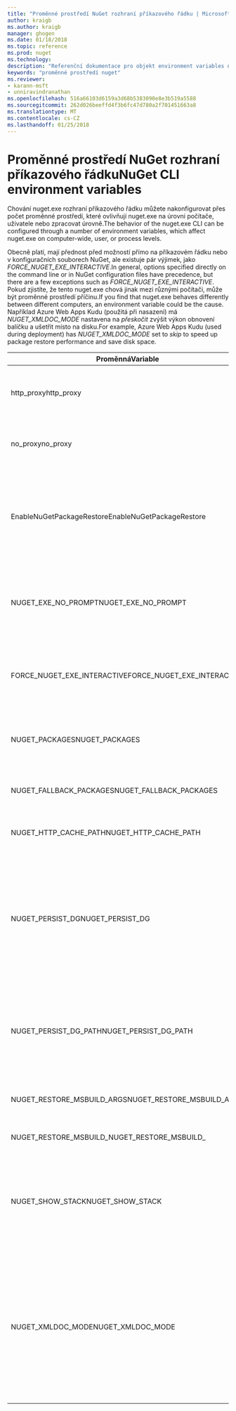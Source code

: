 ```yaml
---
title: "Proměnné prostředí NuGet rozhraní příkazového řádku | Microsoft Docs"
author: kraigb
ms.author: kraigb
manager: ghogen
ms.date: 01/18/2018
ms.topic: reference
ms.prod: nuget
ms.technology: 
description: "Referenční dokumentace pro objekt environment variables nuget.exe"
keywords: "proměnné prostředí nuget"
ms.reviewer:
- karann-msft
- unniravindranathan
ms.openlocfilehash: 516a66103d6159a3d68b5383090e8e3b519a5588
ms.sourcegitcommit: 262d026beeffd4f3b6fc47d780a2f701451663a8
ms.translationtype: MT
ms.contentlocale: cs-CZ
ms.lasthandoff: 01/25/2018
---
```

# <a name="nuget-cli-environment-variables"></a><span data-ttu-id="e3ccf-104">Proměnné prostředí NuGet rozhraní příkazového řádku</span><span class="sxs-lookup"><span data-stu-id="e3ccf-104">NuGet CLI environment variables</span></span>

<span data-ttu-id="e3ccf-105">Chování nuget.exe rozhraní příkazového řádku můžete nakonfigurovat přes počet proměnné prostředí, které ovlivňují nuget.exe na úrovni počítače, uživatele nebo zpracovat úrovně.</span><span class="sxs-lookup"><span data-stu-id="e3ccf-105">The behavior of the nuget.exe CLI can be configured through a number of environment variables, which affect nuget.exe on computer-wide, user, or process levels.</span></span>

<span data-ttu-id="e3ccf-106">Obecně platí, mají přednost před možností přímo na příkazovém řádku nebo v konfiguračních souborech NuGet, ale existuje pár výjimek, jako *FORCE_NUGET_EXE_INTERACTIVE*.</span><span class="sxs-lookup"><span data-stu-id="e3ccf-106">In general, options specified directly on the command line or in NuGet configuration files have precedence, but there are a few exceptions such as *FORCE_NUGET_EXE_INTERACTIVE*.</span></span> <span data-ttu-id="e3ccf-107">Pokud zjistíte, že tento nuget.exe chová jinak mezi různými počítači, může být proměnné prostředí příčinu.</span><span class="sxs-lookup"><span data-stu-id="e3ccf-107">If you find that nuget.exe behaves differently between different computers, an environment variable could be the cause.</span></span> <span data-ttu-id="e3ccf-108">Například Azure Web Apps Kudu (použitá při nasazení) má *NUGET_XMLDOC_MODE* nastavena na *přeskočit* zvýšit výkon obnovení balíčku a ušetřit místo na disku.</span><span class="sxs-lookup"><span data-stu-id="e3ccf-108">For example, Azure Web Apps Kudu (used during deployment) has *NUGET_XMLDOC_MODE* set to *skip* to speed up package restore performance and save disk space.</span></span>

| <span data-ttu-id="e3ccf-109">Proměnná</span><span class="sxs-lookup"><span data-stu-id="e3ccf-109">Variable</span></span> | <span data-ttu-id="e3ccf-110">Popis</span><span class="sxs-lookup"><span data-stu-id="e3ccf-110">Description</span></span> | <span data-ttu-id="e3ccf-111">Poznámky</span><span class="sxs-lookup"><span data-stu-id="e3ccf-111">Remarks</span></span> |
| --- | --- | --- |
| <span data-ttu-id="e3ccf-112">http_proxy</span><span class="sxs-lookup"><span data-stu-id="e3ccf-112">http_proxy</span></span> | <span data-ttu-id="e3ccf-113">Server proxy protokolu HTTP, používat pro operace NuGet HTTP.</span><span class="sxs-lookup"><span data-stu-id="e3ccf-113">Http proxy used for NuGet HTTP operations.</span></span> | <span data-ttu-id="e3ccf-114">To by byl zadán jako `http://<username>:<password>@proxy.com`.</span><span class="sxs-lookup"><span data-stu-id="e3ccf-114">This would be specified as `http://<username>:<password>@proxy.com`.</span></span> |
| <span data-ttu-id="e3ccf-115">no_proxy</span><span class="sxs-lookup"><span data-stu-id="e3ccf-115">no_proxy</span></span> | <span data-ttu-id="e3ccf-116">Nakonfiguruje domén obejít pomocí proxy serveru.</span><span class="sxs-lookup"><span data-stu-id="e3ccf-116">Configures domains to bypass from using proxy.</span></span> | <span data-ttu-id="e3ccf-117">Zadaná jako domény oddělených čárkou (,).</span><span class="sxs-lookup"><span data-stu-id="e3ccf-117">Specified as domains separated by comma (,).</span></span> |
| <span data-ttu-id="e3ccf-118">EnableNuGetPackageRestore</span><span class="sxs-lookup"><span data-stu-id="e3ccf-118">EnableNuGetPackageRestore</span></span> | <span data-ttu-id="e3ccf-119">Příznak pro Pokud NuGet by měl implicitně udělení souhlasu Pokud to vyžaduje balíček na obnovení.</span><span class="sxs-lookup"><span data-stu-id="e3ccf-119">Flag for if NuGet should implicitly grant consent if that's required by package on restore.</span></span> | <span data-ttu-id="e3ccf-120">Je zadán zadaný příznak</span><span class="sxs-lookup"><span data-stu-id="e3ccf-120">Specified flag is specified</span></span> | <span data-ttu-id="e3ccf-121">jako *true* nebo *1*, žádné jiné hodnoty, které jsou považovány za příznak není nastavena.</span><span class="sxs-lookup"><span data-stu-id="e3ccf-121">as *true* or *1*, any other value treated as flag not set.</span></span> |
| <span data-ttu-id="e3ccf-122">NUGET_EXE_NO_PROMPT</span><span class="sxs-lookup"><span data-stu-id="e3ccf-122">NUGET_EXE_NO_PROMPT</span></span> | <span data-ttu-id="e3ccf-123">Zabraňuje exe pro výzvu k zadání pověření.</span><span class="sxs-lookup"><span data-stu-id="e3ccf-123">Prevents the exe for prompting for credentials.</span></span>| <span data-ttu-id="e3ccf-124">Libovolná hodnota s výjimkou hodnotu null nebo prázdný řetězec, budou považovány za příznak sady nebo hodnotu true.</span><span class="sxs-lookup"><span data-stu-id="e3ccf-124">Any value except null or empty string will be treated as this flag set/true.</span></span> |
<span data-ttu-id="e3ccf-125">FORCE_NUGET_EXE_INTERACTIVE</span><span class="sxs-lookup"><span data-stu-id="e3ccf-125">FORCE_NUGET_EXE_INTERACTIVE</span></span> | <span data-ttu-id="e3ccf-126">Proměnné prostředí globální vynutit interaktivním režimu.</span><span class="sxs-lookup"><span data-stu-id="e3ccf-126">Global environment variable to force interactive mode.</span></span> | <span data-ttu-id="e3ccf-127">Libovolná hodnota s výjimkou hodnotu null nebo prázdný řetězec, budou považovány za příznak sady nebo hodnotu true.</span><span class="sxs-lookup"><span data-stu-id="e3ccf-127">Any value except null or empty string will be treated as this flag set/true.</span></span> |
| <span data-ttu-id="e3ccf-128">NUGET_PACKAGES</span><span class="sxs-lookup"><span data-stu-id="e3ccf-128">NUGET_PACKAGES</span></span> | <span data-ttu-id="e3ccf-129">Cesta se kde jsou uložené balíčky nebo je do mezipaměti.</span><span class="sxs-lookup"><span data-stu-id="e3ccf-129">Path to where packages are stored / cached.</span></span> | <span data-ttu-id="e3ccf-130">Zadat jako absolutní cestu.</span><span class="sxs-lookup"><span data-stu-id="e3ccf-130">Specified as absolute path.</span></span> |
| <span data-ttu-id="e3ccf-131">NUGET_FALLBACK_PACKAGES</span><span class="sxs-lookup"><span data-stu-id="e3ccf-131">NUGET_FALLBACK_PACKAGES</span></span> | <span data-ttu-id="e3ccf-132">Globální záložní balíčky složek.</span><span class="sxs-lookup"><span data-stu-id="e3ccf-132">Global fallback packages folders.</span></span> | <span data-ttu-id="e3ccf-133">Absolutní cesty ke složce zadat oddělených středníkem (;).</span><span class="sxs-lookup"><span data-stu-id="e3ccf-133">Absolute folder paths separated by semicolon (;).</span></span> |
| <span data-ttu-id="e3ccf-134">NUGET_HTTP_CACHE_PATH</span><span class="sxs-lookup"><span data-stu-id="e3ccf-134">NUGET_HTTP_CACHE_PATH</span></span> | <span data-ttu-id="e3ccf-135">Složka mezipaměti protokolu HTTP.</span><span class="sxs-lookup"><span data-stu-id="e3ccf-135">HTTP cache folder.</span></span> | <span data-ttu-id="e3ccf-136">Zadat jako absolutní cestu.</span><span class="sxs-lookup"><span data-stu-id="e3ccf-136">Specified as absolute path.</span></span> |
| <span data-ttu-id="e3ccf-137">NUGET_PERSIST_DG</span><span class="sxs-lookup"><span data-stu-id="e3ccf-137">NUGET_PERSIST_DG</span></span> | <span data-ttu-id="e3ccf-138">Příznak, označuje, zda má nastavit jako trvalý, dg soubory (data shromážděná z nástroje MSBuild).</span><span class="sxs-lookup"><span data-stu-id="e3ccf-138">Flag indicating if dg files (data collected from MSBuild) should be persisted.</span></span> | <span data-ttu-id="e3ccf-139">Zadaný jako *true* nebo *false* (výchozí), pokud není nastavena NUGET_PERSIST_DG_PATH se uloží do dočasného adresáře (NuGetScratch složka v aktuálním adresáři temp prostředí).</span><span class="sxs-lookup"><span data-stu-id="e3ccf-139">Specified as *true* or *false* (default), if NUGET_PERSIST_DG_PATH not set will be stored to temporary directory (NuGetScratch folder in current environment temp directory).</span></span> |
| <span data-ttu-id="e3ccf-140">NUGET_PERSIST_DG_PATH</span><span class="sxs-lookup"><span data-stu-id="e3ccf-140">NUGET_PERSIST_DG_PATH</span></span> | <span data-ttu-id="e3ccf-141">Cesta k zachování dg soubory.</span><span class="sxs-lookup"><span data-stu-id="e3ccf-141">Path to persist dg files.</span></span> | <span data-ttu-id="e3ccf-142">Určený jako absolutní cesta, tato možnost je pouze použité případě *NUGET_PERSIST_DG* je nastaven na hodnotu true.</span><span class="sxs-lookup"><span data-stu-id="e3ccf-142">Specified as absolute path, this option is only used when *NUGET_PERSIST_DG* is set to true.</span></span> |
| <span data-ttu-id="e3ccf-143">NUGET_RESTORE_MSBUILD_ARGS</span><span class="sxs-lookup"><span data-stu-id="e3ccf-143">NUGET_RESTORE_MSBUILD_ARGS</span></span> | <span data-ttu-id="e3ccf-144">Nastaví další argumenty MSBuild.</span><span class="sxs-lookup"><span data-stu-id="e3ccf-144">Sets additional MSBuild arguments.</span></span> |
| <span data-ttu-id="e3ccf-145">NUGET_RESTORE_MSBUILD_</span><span class="sxs-lookup"><span data-stu-id="e3ccf-145">NUGET_RESTORE_MSBUILD_</span></span>| <span data-ttu-id="e3ccf-146">Podrobnosti</span><span class="sxs-lookup"><span data-stu-id="e3ccf-146">Verbosity</span></span> |<span data-ttu-id="e3ccf-147">Nastaví MSBuild podrobností protokolu.</span><span class="sxs-lookup"><span data-stu-id="e3ccf-147">Sets the MSBuild log verbosity.</span></span> | <span data-ttu-id="e3ccf-148">Výchozí hodnota je *quiet* ("nebo v: q").</span><span class="sxs-lookup"><span data-stu-id="e3ccf-148">Default is *quiet* ("/v:q").</span></span> <span data-ttu-id="e3ccf-149">Možné hodnoty *q [uiet]*, *m [den]*, *n [ormální]*, *d [podrobné]*, a *diag [nostic]*.</span><span class="sxs-lookup"><span data-stu-id="e3ccf-149">Possible values *q[uiet]*, *m[inimal]*, *n[ormal]*, *d[etailed]*, and *diag[nostic]*.</span></span> |
| <span data-ttu-id="e3ccf-150">NUGET_SHOW_STACK</span><span class="sxs-lookup"><span data-stu-id="e3ccf-150">NUGET_SHOW_STACK</span></span> | <span data-ttu-id="e3ccf-151">Určuje, zda má být zobrazena úplná výjimka (včetně trasování zásobníku) pro uživatele.</span><span class="sxs-lookup"><span data-stu-id="e3ccf-151">Determines whether the full exception (including stack trace) should be displayed to the user.</span></span> | <span data-ttu-id="e3ccf-152">Zadaný jako *true* nebo *false* (výchozí).</span><span class="sxs-lookup"><span data-stu-id="e3ccf-152">Specified as *true* or *false* (default).</span></span> |
| <span data-ttu-id="e3ccf-153">NUGET_XMLDOC_MODE</span><span class="sxs-lookup"><span data-stu-id="e3ccf-153">NUGET_XMLDOC_MODE</span></span> | <span data-ttu-id="e3ccf-154">Určuje způsob zpracování extrakce souborů dokumentace XML sestavení.</span><span class="sxs-lookup"><span data-stu-id="e3ccf-154">Determines how assemblies XML documentation file extraction should be handled.</span></span> | <span data-ttu-id="e3ccf-155">Jsou podporované režimy *přeskočit* (není extrahovat soubory dokumentace XML), *komprimovat* (ukládat soubory doc XML jako archivu zip) nebo *žádné* (výchozí, považovat za regular souborů dokumentace XML soubory).</span><span class="sxs-lookup"><span data-stu-id="e3ccf-155">Supported modes are *skip* (do not extract XML documentation files), *compress* (store XML doc files as a zip archive) or *none* (default, treat XML doc files as regular files).</span></span> |
